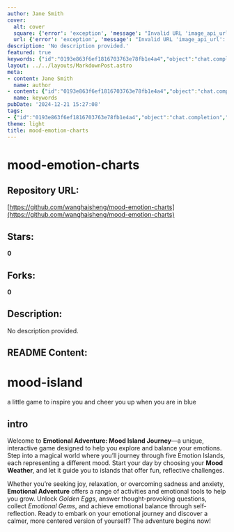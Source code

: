 ```yaml
---
author: Jane Smith
cover:
  alt: cover
  square: {'error': 'exception', 'message': "Invalid URL 'image_api_url': No scheme supplied. Perhaps you meant https://image_api_url?"}
  url: {'error': 'exception', 'message': "Invalid URL 'image_api_url': No scheme supplied. Perhaps you meant https://image_api_url?"}
description: 'No description provided.'
featured: true
keywords: {"id":"0193e863f6ef1816703763e78fb1e4a4","object":"chat.completion","created":1734770685,"model":"Qwen/Qwen2.5-7B-Instruct","choices":[{"index":0,"message":{"role":"assistant","content":"### Keywords:\n- Mood Island\n- Emotional Adventure\n- Mood Island Journey\n- Emotion Islands\n- Emotional Balance\n- Mood Weather\n- Fun Challenges\n- Self-Reflection\n- Golden Eggs\n- Emotional Gems\n- Joy\n- Relaxation\n- Overcoming Sadness and Anxiety\n\n### Tags:\n#MoodIsland\n#EmotionalAdventure\n#Mindfulness\n#SelfReflection\n#Wellbeing\n#EmotionJourney\n#PositiveMood\n#CalmAndCentered"},"finish_reason":"stop"}],"usage":{"prompt_tokens":229,"completion_tokens":104,"total_tokens":333},"system_fingerprint":""}
layout: ../../layouts/MarkdownPost.astro
meta:
- content: Jane Smith
  name: author
- content: {"id":"0193e863f6ef1816703763e78fb1e4a4","object":"chat.completion","created":1734770685,"model":"Qwen/Qwen2.5-7B-Instruct","choices":[{"index":0,"message":{"role":"assistant","content":"### Keywords:\n- Mood Island\n- Emotional Adventure\n- Mood Island Journey\n- Emotion Islands\n- Emotional Balance\n- Mood Weather\n- Fun Challenges\n- Self-Reflection\n- Golden Eggs\n- Emotional Gems\n- Joy\n- Relaxation\n- Overcoming Sadness and Anxiety\n\n### Tags:\n#MoodIsland\n#EmotionalAdventure\n#Mindfulness\n#SelfReflection\n#Wellbeing\n#EmotionJourney\n#PositiveMood\n#CalmAndCentered"},"finish_reason":"stop"}],"usage":{"prompt_tokens":229,"completion_tokens":104,"total_tokens":333},"system_fingerprint":""}
  name: keywords
pubDate: '2024-12-21 15:27:08'
tags:
- {"id":"0193e863f6ef1816703763e78fb1e4a4","object":"chat.completion","created":1734770685,"model":"Qwen/Qwen2.5-7B-Instruct","choices":[{"index":0,"message":{"role":"assistant","content":"### Keywords:\n- Mood Island\n- Emotional Adventure\n- Mood Island Journey\n- Emotion Islands\n- Emotional Balance\n- Mood Weather\n- Fun Challenges\n- Self-Reflection\n- Golden Eggs\n- Emotional Gems\n- Joy\n- Relaxation\n- Overcoming Sadness and Anxiety\n\n### Tags:\n#MoodIsland\n#EmotionalAdventure\n#Mindfulness\n#SelfReflection\n#Wellbeing\n#EmotionJourney\n#PositiveMood\n#CalmAndCentered"},"finish_reason":"stop"}],"usage":{"prompt_tokens":229,"completion_tokens":104,"total_tokens":333},"system_fingerprint":""}
theme: light
title: mood-emotion-charts
---
```


# mood-emotion-charts

## Repository URL: 
[https://github.com/wanghaisheng/mood-emotion-charts](https://github.com/wanghaisheng/mood-emotion-charts)

## Stars: 
**0**

## Forks: 
**0**

## Description: 
No description provided.

## README Content: 
# mood-island
a little game to inspire you and cheer you up when you are in blue


## intro

Welcome to **Emotional Adventure: Mood Island Journey**—a unique, interactive game designed to help you explore and balance your emotions. Step into a magical world where you’ll journey through five Emotion Islands, each representing a different mood. Start your day by choosing your **Mood Weather**, and let it guide you to islands that offer fun, reflective challenges. 

Whether you’re seeking joy, relaxation, or overcoming sadness and anxiety, **Emotional Adventure** offers a range of activities and emotional tools to help you grow. Unlock *Golden Eggs*, answer thought-provoking questions, collect *Emotional Gems*, and achieve emotional balance through self-reflection. Ready to embark on your emotional journey and discover a calmer, more centered version of yourself? The adventure begins now!

